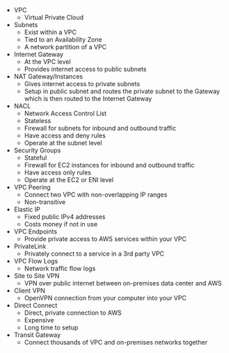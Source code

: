 - VPC
	- Virtual Private Cloud
- Subnets
	- Exist within a VPC
	- Tied to an Availability Zone
	- A network partition of a VPC
- Internet Gateway
	- At the VPC level
	- Provides internet access to public subnets
- NAT Gateway/Instances
	- Gives internet access to private subnets
	- Setup in public subnet and routes the private subnet to the Gateway which is then routed to the Internet Gateway
- NACL
	- Network Access Control List
	- Stateless
	- Firewall for subnets for inbound and outbound traffic
	- Have access and deny rules
	- Operate at the subnet level
- Security Groups
	- Stateful
	- Firewall for EC2 instances for inbound and outbound traffic
	- Have access only rules
	- Operate at the EC2 or ENI level
- VPC Peering
	- Connect two VPC with non-overlapping IP ranges
	- Non-transitive
- Elastic IP
	- Fixed public IPv4 addresses
	- Costs money if not in use
- VPC Endpoints
	- Provide private access to AWS services within your VPC
- PrivateLink
	- Privately connect to a service in a 3rd party VPC
- VPC Flow Logs
	- Network traffic flow logs
- Site to Site VPN
	- VPN over public internet between on-premises data center and AWS
- Client VPN
	- OpenVPN connection from your computer into your VPC
- Direct Connect
	- Direct, private connection to AWS
	- Expensive
	- Long time to setup
- Transit Gateway
	- Connect thousands of VPC and on-premises networks together